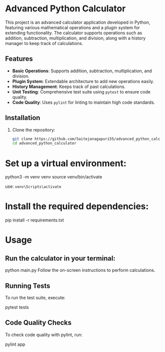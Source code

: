# Advanced Python Calculator

This project is an advanced calculator application developed in Python, featuring various mathematical operations and a plugin system for extending functionality. The calculator supports operations such as addition, subtraction, multiplication, and division, along with a history manager to keep track of calculations.

## Features

- **Basic Operations**: Supports addition, subtraction, multiplication, and division.
- **Plugin System**: Extendable architecture to add new operations easily.
- **History Management**: Keeps track of past calculations.
- **Unit Testing**: Comprehensive test suite using `pytest` to ensure code quality.
- **Code Quality**: Uses `pylint` for linting to maintain high code standards.

## Installation

1. Clone the repository:
   ```bash
   git clone https://github.com/Saitejanagapuri55/advanced_python_calculator.git
   cd advanced_python_calculator

# Set up a virtual environment:
python3 -m venv venv
source venv/bin/activate  

use:  `venv\Scripts\activate`

# Install the required dependencies:
pip install -r requirements.txt


# Usage
## Run the calculator in your terminal:
python main.py
Follow the on-screen instructions to perform calculations.

## Running Tests
To run the test suite, execute:

pytest tests

## Code Quality Checks
To check code quality with pylint, run:


pylint app